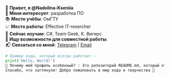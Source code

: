 <!---
Nadolina-Kseniia/Nadolina-Kseniia is a ✨ special ✨ repository because its `README.md` (this file) appears on your GitHub profile.
You can click the Preview link to take a look at your changes.
--->

👋 **Привет, я @Nadolina-Kseniia**  
👀 **Меня интересует**: разработка ПО  
📚 **Место учёбы**: ОмГТУ  
📈 **Место работы**: Effective IT-resercher  
🌱 **Сейчас изучаю**: С#, Team Geek, К. Вигерс  
💞️ **Ищу возможности для совместной работы**:  
📬 **Связаться со мной**: [Telegram](https://t.me/nadolina_kseniia ) | [Email](mailto:nadolina.kseniia@gmail.com)  

```python
# Пример кода, который всегда работает 💡
print('Hello, World!')
🎨 Почему мой профиль особенный? : Это репозиторий README.md, который отображается на моём GitHub-профиле!
Спасибо, что заглянули! Добро пожаловать в мир кода и творчества 🚀
